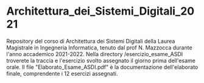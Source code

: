 # Architettura_dei_Sistemi_Digitali_2021
 Repository del corso di Architettura dei Sistemi Digitali della Laurea Magistrale in Ingegneria Informatica, tenuto dal prof N. Mazzocca durante l'anno accademico 2021-2022. 
Nella directory /esercizio_esame_ASDI troverete la traccia e l'esercizio svolto assegnato il giorno prima dell'esame orale. Il file "Elaborato_Esame_ASDI.pdf" è la documentazione dell'elaborato finale, comprendente i 12 esercizi assegnati. 
